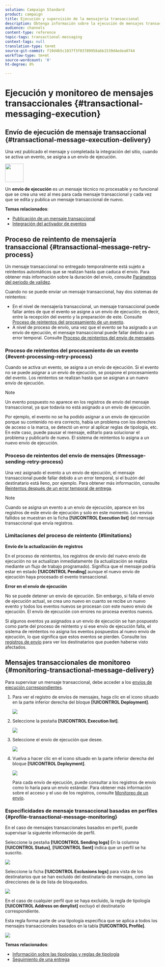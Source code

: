 ```yaml
---
solution: Campaign Standard
product: campaign
title: Ejecución y supervisión de la mensajería transaccional
description: Obtenga información sobre la ejecución de mensajes transaccionales y descubra cómo supervisar mensajes transaccionales.
audience: channels
content-type: reference
topic-tags: transactional-messaging
context-tags: null
translation-type: tm+mt
source-git-commit: f19d4b5c1837f3f03789958abb1539d4edea0744
workflow-type: tm+mt
source-wordcount: '0'
ht-degree: 0%

---
```



# Ejecución y monitoreo de mensajes transaccionales {#transactional-messaging-execution}

## Envío de ejecución de mensaje transaccional {#transactional-message-execution-delivery}

Una vez publicado el mensaje y completada la integración del sitio, cuando se activa un evento, se asigna a un envío de ejecución.

<img src="assets/do-not-localize/icon_concepts.svg" width="60px">

Un **envío de ejecución** es un mensaje técnico no procesable y no funcional que se crea una vez al mes para cada mensaje transaccional y cada vez que se edita y publica un mensaje transaccional de nuevo.

**Temas relacionados**:
* [Publicación de un mensaje transaccional](../../channels/using/publishing-transactional-message.md#publishing-a-transactional-message)
* [Integración del activador de eventos](../../channels/using/getting-started-with-transactional-msg.md#integrate-event-trigger)

## Proceso de reintento de mensajería transaccional {#transactional-message-retry-process}

Un mensaje transaccional no entregado temporalmente está sujeto a reintentos automáticos que se realizan hasta que caduca el envío. Para obtener más información sobre la duración del envío, consulte [Parámetros del periodo de validez](../../administration/using/configuring-email-channel.md#validity-period-parameters).

Cuando no se puede enviar un mensaje transaccional, hay dos sistemas de reintentos:

* En el nivel de mensajería transaccional, un mensaje transaccional puede fallar antes de que el evento se asigne a un envío de ejecución; es decir, entre la recepción del evento y la preparación de este. Consulte [Proceso de reintentos del procesamiento de un evento](#event-processing-retry-process).
* A nivel de proceso de envío, una vez que el evento se ha asignado a un envío de ejecución, el mensaje transaccional puede fallar debido a un error temporal. Consulte [Proceso de reintentos del envío de mensajes](#message-sending-retry-process).

### Proceso de reintentos del procesamiento de un evento {#event-processing-retry-process}

Cuando se activa un evento, se asigna a un envío de ejecución. Si el evento no se puede asignar a un envío de ejecución, se pospone el procesamiento del evento. Los reintentos se realizan hasta que se asignan a un nuevo envío de ejecución.

>[!NOTE]
>
>Un evento pospuesto no aparece en los registros de envío del mensaje transaccional, ya que todavía no está asignado a un envío de ejecución.

Por ejemplo, el evento no se ha podido asignar a un envío de ejecución porque su contenido no era correcto, había un problema con los derechos de acceso o la marca, se detectó un error al aplicar reglas de tipología, etc. En este caso, puede pausar el mensaje, editarlo para solucionar el problema y publicarlo de nuevo. El sistema de reintentos lo asigna a un nuevo envío de ejecución.

### Proceso de reintentos del envío de mensajes {#message-sending-retry-process}

Una vez asignado el evento a un envío de ejecución, el mensaje transaccional puede fallar debido a un error temporal, si el buzón del destinatario está lleno, por ejemplo. Para obtener más información, consulte [Reintentos después de un error temporal de entrega](../../sending/using/understanding-delivery-failures.md#retries-after-a-delivery-temporary-failure).

>[!NOTE]
>
>Cuando se asigna un evento a un envío de ejecución, aparece en los registros de este envío de ejecución y solo en este momento. Los envíos fallidos se muestran en la ficha **[!UICONTROL Execution list]** del mensaje transaccional que envía registros.

### Limitaciones del proceso de reintento {#limitations}

**Envío de la actualización de registros**

En el proceso de reintentos, los registros de envío del nuevo envío de ejecución no se actualizan inmediatamente (la actualización se realiza mediante un flujo de trabajo programado). Significa que el mensaje podría estar en estado **[!UICONTROL Pending]** aunque el nuevo envío de ejecución haya procesado el evento transaccional.

**Error en el envío de ejecución**

No se puede detener un envío de ejecución. Sin embargo, si falla el envío de ejecución actual, se crea uno nuevo en cuanto se recibe un nuevo evento y todos los eventos nuevos se procesan con este nuevo envío de ejecución. El envío de ejecución con errores no procesa eventos nuevos.

Si algunos eventos ya asignados a un envío de ejecución se han pospuesto como parte del proceso de reintento y si ese envío de ejecución falla, el sistema de reintentos no asigna los eventos pospuestos al nuevo envío de ejecución, lo que significa que estos eventos se pierden. Consulte los [registros de envío](#monitoring-transactional-message-delivery) para ver los destinatarios que pueden haberse visto afectados.

## Mensajes transaccionales de monitoreo {#monitoring-transactional-message-delivery}

Para supervisar un mensaje transaccional, debe acceder a los [envíos de ejecución correspondientes](#transactional-message-execution-delivery).

1. Para ver el registro de envíos de mensajes, haga clic en el icono situado en la parte inferior derecha del bloque **[!UICONTROL Deployment]**.

   ![](assets/message-center_access_logs.png)

1. Seleccione la pestaña **[!UICONTROL Execution list]**.

   ![](assets/message-center_execution_tab.png)

1. Seleccione el envío de ejecución que desee.

   ![](assets/message-center_execution_delivery.png)

1. Vuelva a hacer clic en el icono situado en la parte inferior derecha del bloque **[!UICONTROL Deployment]**.

   ![](assets/message-center_execution_access_logs.png)

   Para cada envío de ejecución, puede consultar a los registros de envío como lo haría para un envío estándar. Para obtener más información sobre el acceso y el uso de los registros, consulte [Monitoreo de un envío](../../sending/using/monitoring-a-delivery.md).

### Especificidades de mensaje transaccional basadas en perfiles {#profile-transactional-message-monitoring}

En el caso de mensajes transaccionales basados en perfil, puede supervisar la siguiente información de perfil.

Seleccione la pestaña **[!UICONTROL Sending logs]** En la columna **[!UICONTROL Status]**, **[!UICONTROL Sent]** indica que un perfil se ha suscrito.

![](assets/message-center_marketing_sending_logs.png)

Seleccione la ficha **[!UICONTROL Exclusions logs]** para vista de los destinatarios que se han excluido del destinatario de mensajes, como las direcciones de la  de lista de bloqueados.

![](assets/message-center_marketing_exclusion_logs.png)

En el caso de cualquier perfil que se haya excluido, la regla de tipología **[!UICONTROL Address on denylist]** excluyó el destinatario correspondiente.

Esta regla forma parte de una tipología específica que se aplica a todos los mensajes transaccionales basados en la tabla **[!UICONTROL Profile]**.

![](assets/message-center_marketing_typology.png)

**Temas relacionados**:

* [Información sobre las tipologías y reglas de tipología](../../sending/using/about-typology-rules.md)
* [Seguimiento de una entrega](../../sending/using/monitoring-a-delivery.md)
